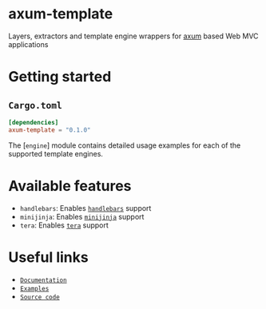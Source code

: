 # axum-template
<!-- cargo-sync-readme start -->

Layers, extractors and template engine wrappers for 
[axum](https://github.com/tokio-rs/axum) based Web MVC applications

# Getting started

## `Cargo.toml`

```toml
[dependencies]
axum-template = "0.1.0"
```

The [`engine`] module contains detailed usage examples for each of the 
supported template engines. 

# Available features

- `handlebars`: Enables [`handlebars`](https://crates.io/crates/handlebars) support
- `minijinja`: Enables [`minijinja`](https://crates.io/crates/minijinja) support
- `tera`: Enables [`tera`](https://crates.io/crates/tera) support

# Useful links

- [`Documentation`](https://docs.rs/axum-template)
- [`Examples`](https://github.com/Altair-Bueno/axum-template/examples)
- [`Source code`](https://github.com/Altair-Bueno/axum-template)

<!-- cargo-sync-readme end -->